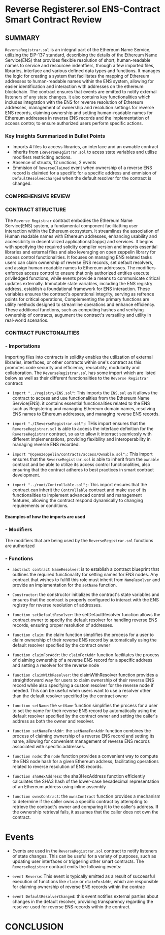 # Reverse Registerer.sol ENS-Contract Smart Contract Review
## SUMMARY
`ReverseRegistrar.sol` is an integral part of the Ethereum Name Service, utilizing the EIP-137 standard, describing the details of the Ethereum Name Service(ENS) that provides flexible resolution of short, human-readable names to service and resourcee indentfiers, through a few imported files, libraries, interface and various defined data types and functions. It manages the logic for creating a system that facilitates the mapping of Ethereum addresses to human-readable names within the ENS system, allowing for easier identification and interaction with addresses on the ethereum blockchain. The contract ensures that events are emitted to notify external listeners of any state changes. it also contains key functionalities which includes integration with the ENS for reverse resolution of Ethereum addresses, management of ownership and resolution settings for reverse ENS records, claiming ownership and setting human-readable names for Ethereum addresses in reverse ENS records and the implementation of access contro; to ensure authorized users perform specific actions.


### Key Insights Summarized in Bullet Points
* Imports 4 files to access libraries, an interface and an ownable contract
* Inherits from `IReverseRegistrar.sol` to acess state variables and utilise modifiers restriciting actions.
* Absence of structs, 12 unctions, 2 events
* Emmision of `ReverseClaimed` event when ownership of a reverse ENS record is claimied for a specific for a specific address and emmision of `DefaultResolvedCharged` when the default resolver for the contract is changed.

### COMPREHENSIVE REVIEW


### CONTRACT STRUCTURE
The `Reverse Registrar` contract embodies the Ethereum Name Service(ENS) system, a fundamental component facilitatting user interaction within the Ethereum ecosystem. It streamlines the association of Human readable names with Ethereum addresses, enhancing usability and accessibility in decentralized applications(Dapps) and services. It begins with specifying the required solidity compiler version and imports essential libraries and external files and also leveraging on open zeppelin library for access control functionalities. It focuses on managing ENS related tasks users can claim ownership of reverse ENS records, set default resolvers, and assign human-readable names to Ethereum addresses. The modifiers enforces access control to ensure that only authorized entities execute priviledged functions, while events provide a means to communicate critical updates externally.
Immutable state variables, including the ENS registry address, establish a foundational framework for ENS interaction. These variables ensures the contract's operational integrity, serving as refrence points for critical operations, Complementing the primary functions are utility methods designed to streamline operations and enhance efficiency. These additional functions, such as computing hashes and verifying ownership of contracts, augument the contract's versatility and utility in real-world scenarios.

### CONTRACT FUNCTONALITIES
### - Importations 
Importing files into contracts in solidity enables the utilization of external libraries, interfaces, or other contracts within one's contract as this promotes code security and efficiency, reusability, modularity and collaboration.
The `ReverseRegistrar.sol` has some import which are listed below as well as their different functionalities to the `Reverse Registrar` contract: 

* `import "../registry/ENS.sol"`: This imports the `ENS.sol` as it allows the contract to access and use functionalities from the Ethereum Name Service(ENS). it contains essential functionalities related to the ENS such as Registering and managing Ethereum domain names, resolving ENS names to Ethereum addresses, and managing reverse ENS records.

* `import "./IReverseRegistrar.sol";`: THis import ensures that the `ReverseRegistrar.sol` is able to access the interface definition for the `ReverseRegistrar` contract, so as to allow it interract seamlessly with different implementations, providing flexibility and interoperability in managing reverse ENS recorded.

* `import "@openzeppelin/contracts/access/Ownable.sol";`: This import ensures that the `ReverseRegistrar.sol` is able to inherit from the `ownable` contract and be able to utilize its access control functionalities, also ensuring that the contract adheres to best practices in smart contract development.

* `import "../root/Controllable.sol";`: This import ensures that the contract can inherit the `Controllable` contract and make use of its functionalities to implement advanced control and management features, allowing the contract respond dynamically to changing requirements or conditions.


#### Examples of how the imports are used

### - Modifiers
The modifiers that are being used by the `ReverseRegistrar.sol` functions are authorized

### - Functions
* `abstract contract NameResolver`: is to establish a contract blueprint that outlines the required functionality for setting names for ENS nodes. Any contract that wishes to fulfill this role must inherit from `NameResolver` and provide an implementation for the `setName` function.

* `Constructor`: the constructor initializes the contract's state variables and ensures that the contract is properly configured to interact with the ENS registry for reverse resolution of addresses.

* `function setDefaultResolver`: the setDefaultResolver function allows the contract owner to specify the default resolver for handling reverse ENS records, ensuring proper resolution of addresses.

* `function claim`: the claim function simplifies the process for a user to claim ownership of their reverse ENS record by automatically using the default resolver specified by the contract owner

* `function claimForAddr`:  the `claimForAddr` function facilitates the process of claiming ownership of a reverse ENS record for a specific address and setting a resolver for the reverse node

* `function claimWithResolver`: the claimWithResolver function provides a straightforward way for users to claim ownership of their reverse ENS record while also specifying a custom resolver for the reverse node if needed. This can be useful when users want to use a resolver other than the default resolver specified by the contract owner

* `function setName`: the `setName` function simplifies the process for a user to set the name for their reverse ENS record by automatically using the default resolver specified by the contract owner and setting the caller's address as both the owner and resolver.

* `function setNameForAddr`: the `setNameForAddr` function combines the process of claiming ownership of a reverse ENS record and setting its name, allowing for convenient management of reverse ENS records associated with specific addresses.

* `function node`: the `node` function provides a convenient way to compute the ENS node hash for a given Ethereum address, facilitating operations related to reverse resolution of ENS records.

* `function shaHexAddress`: the sha3HexAddress function efficiently calculates the SHA3 hash of the lower-case hexadecimal representation of an Ethereum address using inline assembly

* `function ownsContract`: the `ownsContract` function provides a mechanism to determine if the caller owns a specific contract by attempting to retrieve the contract's owner and comparing it to the caller's address. If the ownership retrieval fails, it assumes that the caller does not own the contract.

# Events

* Events are used in the `ReverseRegistrar.sol` contract to notify listeners of state changes. This can be useful for a variety of purposes, such as updating user interfaces or triggering other smart contracts. The `ReverseRegistrar` contract emits the following events:

* `event Reverse`: This event is typically emitted as a result of successful execution of functions like `claim` or `claimForAddr`, which are responsible for claiming ownership of reverse ENS records within the contrac

* `event DefaultResolverChanged`: this event notifies external parties about changes in the default resolver, providing transparency regarding the resolver used for reverse ENS records within the contract.

# CONCLUSION